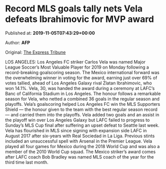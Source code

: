 
# Record MLS goals tally nets Vela defeats Ibrahimovic for MVP award

Published at: **2019-11-05T07:43:29+00:00**

Author: **AFP**

Original: [The Express Tribune](https://tribune.com.pk/story/2093913/7-record-mls-goals-tally-nets-vela-defeats-ibrahimovic-mvp-award/)

LOS ANGELES: Los Angeles FC striker Carlos Vela was named Major League Soccer’s Most Valuable Player for 2019 on Monday following a record-breaking goalscoring season.
The Mexico international forward was the overwhelming winner in voting for the award, earning just over 69% of votes tallied, ahead of Los Angeles Galaxy rival Zlatan Ibrahimovic, who won 14.1%.
Vela, 30, was handed the award during a ceremony at LAFC’s Banc of California Stadium in Los Angeles.
The honour follows a remarkable season for Vela, who netted a combined 36 goals in the regular season and playoffs.
Vela’s goalscoring helped Los Angeles FC win the MLS Supporters Shield — the honour given to the team with the best regular season record — and carried them into the playoffs.
Vela added two goals and an assist in the playoff win over Los Angeles Galaxy but LAFC failed to progress to Sunday’s MLS Cup final after suffering an upset defeat to Seattle last week.
Vela has flourished in MLS since signing with expansion side LAFC in August 2017 after six-years with Real Sociedad in La Liga.
Previous stints included an unsuccessful spell with Arsenal in the Premier League.
Vela played all four games for Mexico during the 2018 World Cup and was also a member of the 2010 World Cup squad.
The Mexico striker’s award comes after LAFC coach Bob Bradley was named MLS coach of the year for the third time last month.
